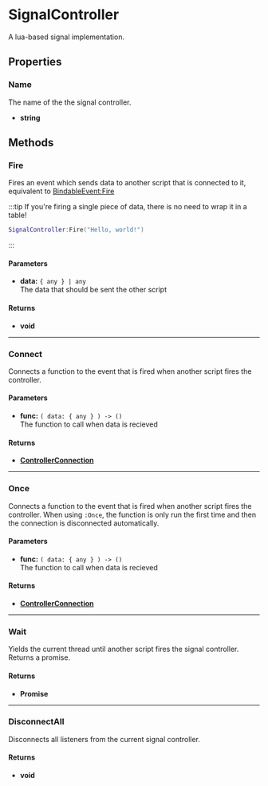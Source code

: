 # SignalController

A lua-based signal implementation.

## Properties

### Name <Badge type="tip" text="read only" />

The name of the the signal controller.

* **string**

## Methods

### Fire

Fires an event which sends data to another script that is connected to it, equivalent to [BindableEvent:Fire](https://create.roblox.com/docs/reference/engine/classes/BindableEvent#Fire)

:::tip
If you're firing a single piece of data, there is no need to wrap it in a table!

```lua
SignalController:Fire("Hello, world!")
```
:::

#### Parameters

* **data:** `{ any } | any`\
The data that should be sent the other script

#### Returns

* **void**

---

### Connect

Connects a function to the event that is fired when another script fires the controller.

#### Parameters

* **func:** `( data: { any } ) -> ()`\
The function to call when data is recieved

#### Returns

* **[ControllerConnection](/api/engine/types#controllerconnection)**

---

### Once

Connects a function to the event that is fired when another script fires the controller. When using `:Once`, the function is only run the first time and then the connection is disconnected automatically.

#### Parameters

* **func:** `( data: { any } ) -> ()`\
The function to call when data is recieved

#### Returns

* **[ControllerConnection](/api/engine/types#controllerconnection)**

---

### Wait

Yields the current thread until another script fires the signal controller. Returns a promise.

#### Returns

* **Promise**

---

### DisconnectAll

Disconnects all listeners from the current signal controller.

#### Returns

* **void**